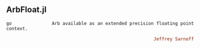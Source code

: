 ## ArbFloat.jl
```go               Arb available as an extended precision floating point context.          ```
```ruby
                                                       Jeffrey Sarnoff © 2016-Mar-26 at New York
```

